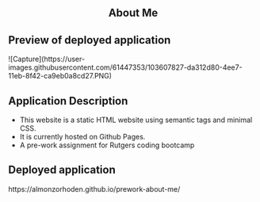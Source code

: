 <h2 align = 'center'> About Me </h2>

<h2> Preview of deployed application </h2>
![Capture](https://user-images.githubusercontent.com/61447353/103607827-da312d80-4ee7-11eb-8f42-ca9eb0a8cd27.PNG)


<h2> Application Description </h2>

* This website is a static HTML website using semantic tags and minimal CSS. 
* It is currently hosted on Github Pages.
* A pre-work assignment for Rutgers coding bootcamp


<h2> Deployed application</h2>
https://almonzorhoden.github.io/prework-about-me/
